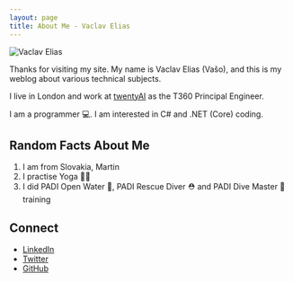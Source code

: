 ```yaml
---
layout: page
title: About Me - Vaclav Elias
---
```

<div class="text-center mb-4">
<img class="img-fluid rounded-circle img-thumbnail w-25" alt="Vaclav Elias" src="/assets/img/vaso-profile-photo.jpg">
</div>

Thanks for visiting my site. My name is Vaclav Elias (Vašo), and this is my weblog about various technical subjects.

I live in London and work at [twentyAI](https://www.twentyai.com/) as the T360 Principal Engineer.

I am a programmer 💻. I am interested in C# and .NET (Core) coding.

## Random Facts About Me
1. I am from Slovakia, Martin
2. I practise Yoga 🧘‍♂️
3. I did PADI Open Water 🤿, PADI Rescue Diver ⛑ and PADI Dive Master 🌊 training 

## Connect

- [LinkedIn](https://www.linkedin.com/in/vaclavelias)
- [Twitter](https://twitter.com/VasoElias)
- [GitHub](https://github.com/VaclavElias)
